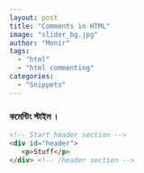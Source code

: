 ```yaml
---
layout: post
title: "Comments in HTML"
image: "slider_bg.jpg"
author: "Monir"
tags:
  - "html"
  - "html commenting"
categories:
  - "Snippets"
---
```


### কমেন্টিং স্টাইল ।

```html
<!-- Start header section -->
<div id="header">
   <p>Stuff</p>
</div> <!-- /header section -->
```

